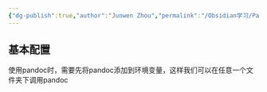 ```yaml
---
{"dg-publish":true,"author":"Junwen Zhou","permalink":"/Obsidian学习/Pandoc/","dgPassFrontmatter":true}
---
```


## 基本配置
使用pandoc时，需要先将pandoc添加到环境变量，这样我们可以在任意一个文件夹下调用pandoc